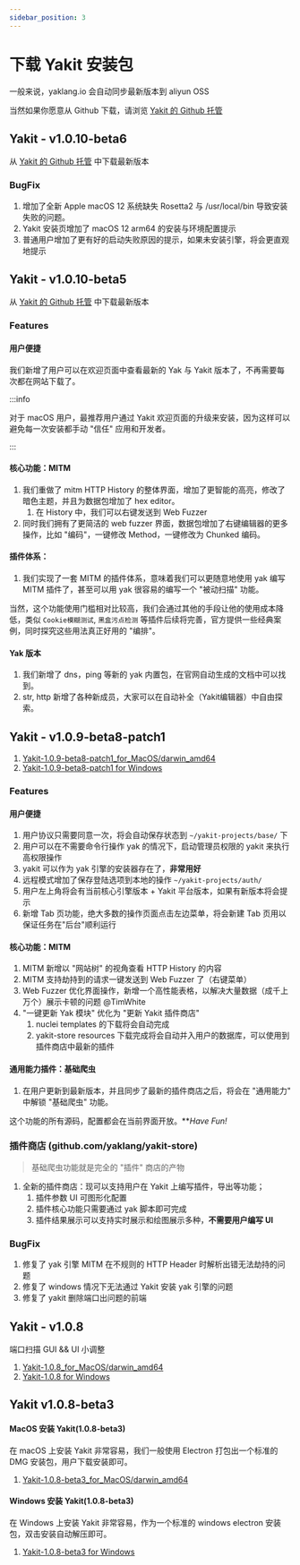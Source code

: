 ```yaml
---
sidebar_position: 3
---
```


# 下载 Yakit 安装包

一般来说，yaklang.io 会自动同步最新版本到 aliyun OSS

当然如果你愿意从 Github 下载，请浏览 [Yakit 的 Github 托管](https://github.com/yaklang/yakit/releases)

## Yakit - v1.0.10-beta6

从 [Yakit 的 Github 托管](https://github.com/yaklang/yakit/releases) 中下载最新版本

### BugFix

1. 增加了全新 Apple macOS 12 系统缺失 Rosetta2 与 /usr/local/bin 导致安装失败的问题。
2. Yakit 安装页增加了 macOS 12 arm64 的安装与环境配置提示
3. 普通用户增加了更有好的启动失败原因的提示，如果未安装引擎，将会更直观地提示

## Yakit - v1.0.10-beta5

从 [Yakit 的 Github 托管](https://github.com/yaklang/yakit/releases) 中下载最新版本 

### Features

#### 用户便捷

我们新增了用户可以在欢迎页面中查看最新的 Yak 与 Yakit 版本了，不再需要每次都在网站下载了。

:::info

对于 macOS 用户，最推荐用户通过 Yakit 欢迎页面的升级来安装，因为这样可以避免每一次安装都手动 "信任" 应用和开发者。

:::


#### 核心功能：MITM

1. 我们重做了 mitm HTTP History 的整体界面，增加了更智能的高亮，修改了暗色主题，并且为数据包增加了 hex editor。
    1. 在 History 中，我们可以右键发送到 Web Fuzzer 
1. 同时我们拥有了更简洁的 web fuzzer 界面，数据包增加了右键编辑器的更多操作，比如 "编码"，一键修改 Method，一键修改为 Chunked 编码。

#### 插件体系：

1. 我们实现了一套 MITM 的插件体系，意味着我们可以更随意地使用 yak 编写 MITM 插件了，甚至可以用 yak 很容易的编写一个 "被动扫描" 功能。

当然，这个功能使用门槛相对比较高，我们会通过其他的手段让他的使用成本降低，类似 `Cookie模糊测试`, `黑盒污点检测` 等插件后续将完善，官方提供一些经典案例，同时探究这些用法真正好用的 "编排"。

#### Yak 版本

1. 我们新增了 dns，ping 等新的 yak 内置包，在官网自动生成的文档中可以找到。
1. str, http 新增了各种新成员，大家可以在自动补全（Yakit编辑器）中自由探索。

## Yakit - v1.0.9-beta8-patch1

1. [Yakit-1.0.9-beta8-patch1_for_MacOS/darwin_amd64](https://yaklang.oss-cn-beijing.aliyuncs.com/yak/1.0.9-beta8-patch1/Yakit-1.0.9-beta8-patch1-darwin-amd64.dmg)
1. [Yakit-1.0.9-beta8-patch1 for Windows](https://yaklang.oss-cn-beijing.aliyuncs.com/yak/1.0.9-beta8-patch1/Yakit-1.0.9-beta8-patch1-windows-amd64.exe)

### Features

#### 用户便捷

1. 用户协议只需要同意一次，将会自动保存状态到 `~/yakit-projects/base/` 下
1. 用户可以在不需要命令行操作 yak 的情况下，启动管理员权限的 yakit 来执行高权限操作
1. yakit 可以作为 yak 引擎的安装器存在了，**非常用好**
1. 远程模式增加了保存登陆选项到本地的操作 `~/yakit-projects/auth/`
1. 用户左上角将会有当前核心引擎版本 + Yakit 平台版本，如果有新版本将会提示
1. 新增 Tab 页功能，绝大多数的操作页面点击左边菜单，将会新建 Tab 页用以保证任务在"后台"顺利运行

#### 核心功能：MITM

1. MITM 新增以 "网站树" 的视角查看 HTTP History 的内容
1. MITM 支持劫持到的请求一键发送到 Web Fuzzer 了（右键菜单）
1. Web Fuzzer 优化界面操作，新增一个高性能表格，以解决大量数据（成千上万个）展示卡顿的问题 @TimWhite
1. "一键更新 Yak 模块" 优化为 "更新 Yakit 插件商店"
    1. nuclei templates 的下载将会自动完成
    1. yakit-store resources 下载完成将会自动并入用户的数据库，可以使用到插件商店中最新的插件

#### 通用能力插件：基础爬虫

1. 在用户更新到最新版本，并且同步了最新的插件商店之后，将会在 "通用能力" 中解锁 "基础爬虫" 功能。

这个功能的所有源码，配置都会在当前界面开放。***Have Fun!*

### 插件商店 (github.com/yaklang/yakit-store)

> 基础爬虫功能就是完全的 "插件" 商店的产物

1. 全新的插件商店：现可以支持用户在 Yakit 上编写插件，导出等功能；
    1. 插件参数 UI 可图形化配置
    1. 插件核心功能只需要通过 yak 脚本即可完成
    1. 插件结果展示可以支持实时展示和绘图展示多种，**不需要用户编写 UI**

### BugFix

1. 修复了 yak 引擎 MITM 在不规则的 HTTP Header 时解析出错无法劫持的问题
1. 修复了 windows 情况下无法通过 Yakit 安装 yak 引擎的问题
1. 修复了 yakit 删除端口出问题的前端

## Yakit - v1.0.8

端口扫描 GUI && UI 小调整

1. [Yakit-1.0.8_for_MacOS/darwin_amd64](https://yaklang.oss-cn-beijing.aliyuncs.com/yak/1.0.8/Yakit-1.0.8-darwin-amd64.dmg)
1. [Yakit-1.0.8 for Windows](https://yaklang.oss-cn-beijing.aliyuncs.com/yak/1.0.8/Yakit-1.0.8-windows-amd64.exe)

## Yakit v1.0.8-beta3

#### MacOS 安装 Yakit(1.0.8-beta3)

在 macOS 上安装 Yakit 非常容易，我们一般使用 Electron 打包出一个标准的 DMG 安装包，用户下载安装即可。
1. [Yakit-1.0.8-beta3_for_MacOS/darwin_amd64](https://yaklang.oss-cn-beijing.aliyuncs.com/yak/1.0.8-beta3/Yakit-1.0.8-beta3-darwin-amd64.dmg)

#### Windows 安装 Yakit(1.0.8-beta3)

在 Windows 上安装 Yakit 非常容易，作为一个标准的 windows electron 安装包，双击安装自动解压即可。
1. [Yakit-1.0.8-beta3 for Windows](https://yaklang.oss-cn-beijing.aliyuncs.com/yak/1.0.8-beta3/Yakit-1.0.8-beta3-windows-amd64.exe)
